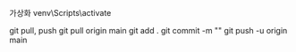 가상화
venv\Scripts\activate

git pull, push
git pull origin main
git add .
git commit -m ""
git push -u origin main